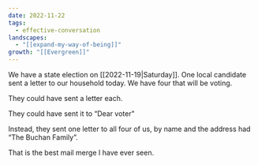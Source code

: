 ```yaml
---
date: 2022-11-22
tags:
  - effective-conversation
landscapes:
  - "[[expand-my-way-of-being]]"
growth: "[[Evergreen]]"
---
```

We have a state election on [[2022-11-19|Saturday]]. One local candidate sent a letter to our household today. We have four that will be voting.

They could have sent a letter each.

They could have sent it to “Dear voter"

Instead, they sent one letter to all four of us, by name and the address had “The Buchan Family”.

That is the best mail merge I have ever seen.
